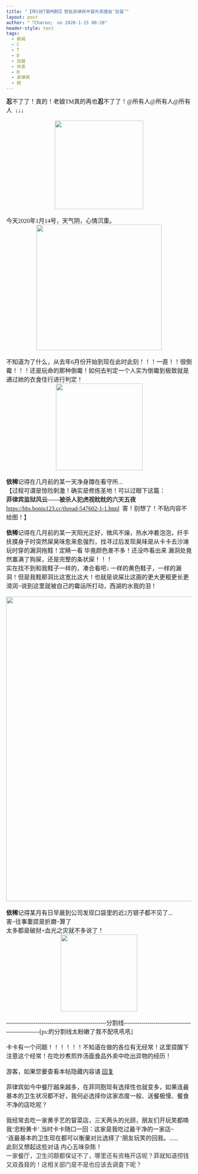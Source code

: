 ```yaml
---
title: "【传C统T美M德D】怒批菲律宾中餐外卖擅自‘加餐’"
layout: post
author: "「Charon」 on 2020-1-15 00:28"
header-style: text
tags:
  - 新闻
  - C
  - T
  - D
  - 加餐
  - 外卖
  - M
  - 菲律宾
  - 统
---
```


<head>
 <script type="text/javascript">replyreload += ',' + 5981942;</script>
</head>
<body>
 <font face="微软雅黑"><font size="3"><strong>忍</strong>不了了！真的！老娘TM真的再也<strong>忍</strong>不了了！@所有人@所有人@所有人&nbsp;&nbsp;↓↓↓</font></font>
 <font face="微软雅黑"><font size="3"><br> </font></font>
 <br> 
 <div align="center"> 
  <ignore_js_op> 
   <img aid="1327103" src="https://bbs.boniu123.cc/data/attachment/forum/202001/14/132140vxgzdsezexx5g1e1.jpg" zoomfile="data/attachment/forum/202001/14/132140vxgzdsezexx5g1e1.jpg" file="data/attachment/forum/202001/14/132140vxgzdsezexx5g1e1.jpg" width="240" inpost="1"> 
   <div class="tip tip_4 aimg_tip" id="aimg_1327103_menu" style="position: absolute; display: none" disautofocus="true"> 
    <div class="xs0"> 
     <p><strong>TIM截图20200113110740.jpg</strong> <em class="xg1">(15.67 KB, 下载次数: 0)</em></p> 
     <p> <a href="forum.php?mod=attachment&amp;aid=MTMyNzEwM3w5MmIyNjdmMHwxNTc5MDIwNTQ5fDB8NTUxNTAy&amp;nothumb=yes" target="_blank">下载附件</a> &nbsp;<a href="javascript:;" onclick="showWindow(this.id, this.getAttribute('url'), 'get', 0);" id="savephoto_1327103" url="home.php?mod=spacecp&amp;ac=album&amp;op=saveforumphoto&amp;aid=1327103&amp;handlekey=savephoto_1327103">保存到相册</a> </p> 
     <p class="xg1 y"><span title="2020-1-14 13:21">昨天&nbsp;13:21</span> 上传</p> 
    </div> 
    <div class="tip_horn"></div> 
   </div> 
  </ignore_js_op> 
 </div>
 <font face="微软雅黑"><font size="3"><br> 今天2020年1月14号，天气阴，心情沉重。<br> 
   <div align="center"> 
    <ignore_js_op> 
     <img aid="1327150" src="https://bbs.boniu123.cc/data/attachment/forum/202001/14/160924tzw7h0nwnhiix27s.jpg" zoomfile="data/attachment/forum/202001/14/160924tzw7h0nwnhiix27s.jpg" file="data/attachment/forum/202001/14/160924tzw7h0nwnhiix27s.jpg" width="340" inpost="1"> 
     <div class="tip tip_4 aimg_tip" id="aimg_1327150_menu" style="position: absolute; display: none" disautofocus="true"> 
      <div class="xs0"> 
       <p><strong>TIM截图20200114144221.jpg</strong> <em class="xg1">(17.21 KB, 下载次数: 0)</em></p> 
       <p> <a href="forum.php?mod=attachment&amp;aid=MTMyNzE1MHwxOTI3NGJmOHwxNTc5MDIwNTQ5fDB8NTUxNTAy&amp;nothumb=yes" target="_blank">下载附件</a> &nbsp;<a href="javascript:;" onclick="showWindow(this.id, this.getAttribute('url'), 'get', 0);" id="savephoto_1327150" url="home.php?mod=spacecp&amp;ac=album&amp;op=saveforumphoto&amp;aid=1327150&amp;handlekey=savephoto_1327150">保存到相册</a> </p> 
       <p class="xg1 y"><span title="2020-1-14 16:09">昨天&nbsp;16:09</span> 上传</p> 
      </div> 
      <div class="tip_horn"></div> 
     </div> 
    </ignore_js_op> 
   </div></font></font>
 <font face="微软雅黑"><font size="3"><br> 不知道为了什么，从去年6月份开始到现在此时此刻！！！一直！！很倒霉！！！还是玩命的那种倒霉！如何去判定一个人实为倒霉到极致就是通过她的衣食住行进行判定！<br> 
   <div align="center"> 
    <ignore_js_op> 
     <img aid="1327108" src="https://bbs.boniu123.cc/data/attachment/forum/202001/14/134023lzx3zss7muunutuj.jpg" zoomfile="data/attachment/forum/202001/14/134023lzx3zss7muunutuj.jpg" file="data/attachment/forum/202001/14/134023lzx3zss7muunutuj.jpg" width="235" inpost="1"> 
     <div class="tip tip_4 aimg_tip" id="aimg_1327108_menu" style="position: absolute; display: none" disautofocus="true"> 
      <div class="xs0"> 
       <p><strong>TIM截图20200113110740.jpg</strong> <em class="xg1">(14.38 KB, 下载次数: 0)</em></p> 
       <p> <a href="forum.php?mod=attachment&amp;aid=MTMyNzEwOHw2YWEwOWZmZHwxNTc5MDIwNTQ5fDB8NTUxNTAy&amp;nothumb=yes" target="_blank">下载附件</a> &nbsp;<a href="javascript:;" onclick="showWindow(this.id, this.getAttribute('url'), 'get', 0);" id="savephoto_1327108" url="home.php?mod=spacecp&amp;ac=album&amp;op=saveforumphoto&amp;aid=1327108&amp;handlekey=savephoto_1327108">保存到相册</a> </p> 
       <p class="xg1 y"><span title="2020-1-14 13:40">昨天&nbsp;13:40</span> 上传</p> 
      </div> 
      <div class="tip_horn"></div> 
     </div> 
    </ignore_js_op> 
   </div><br> <strong>依稀</strong>记得在几月前的某一天净身蹲在看守所...<br> 【过程可谓是惊险刺激！确实是修炼圣地！可以过眼下这篇：<br> <strong><font color="#333333">菲律宾监狱风云——被杀人犯虎视眈眈的六天五夜</font></strong><br> <a href="https://bbs.boniu123.cc/thread-547602-1-1.html" target="_blank">https://bbs.boniu123.cc/thread-547602-1-1.html</a>&nbsp;&nbsp;害！别想了！不贴内容不给图！】<br> <br> <strong>依稀</strong>记得在几月前的某一天阳光正好，微风不燥，热水冲着泡泡，纤手抚摸身子时突然屎臭味愈来愈强烈，找寻过后发现臭味是从卡卡去沙滩玩时穿的漏洞拖鞋！定睛一看 毕竟颜色差不多！还没咋看出来 漏洞处竟然塞满了狗屎，还是完整的条状屎！！！<br> 实在找不到和我鞋子一样的，凑合看吧↓ 一样的黄色鞋子，一样的漏洞！但是我鞋那洞比这宽比这大！也就是说屎比这画的更大更粗更长更滑润~说到这里就被自己的霉运所打动，西湖的水我的泪！<br> <br> 
   <div align="center"> 
    <ignore_js_op> 
     <img aid="1327107" src="https://bbs.boniu123.cc/data/attachment/forum/202001/14/133343p37vmv4b11kk1brv.jpg" zoomfile="data/attachment/forum/202001/14/133343p37vmv4b11kk1brv.jpg" file="data/attachment/forum/202001/14/133343p37vmv4b11kk1brv.jpg" width="825" inpost="1"> 
     <div class="tip tip_4 aimg_tip" id="aimg_1327107_menu" style="position: absolute; display: none" disautofocus="true"> 
      <div class="xs0"> 
       <p><strong>TIM截图20200113110740.jpg</strong> <em class="xg1">(124.42 KB, 下载次数: 0)</em></p> 
       <p> <a href="forum.php?mod=attachment&amp;aid=MTMyNzEwN3wyNTAxYjAyYnwxNTc5MDIwNTQ5fDB8NTUxNTAy&amp;nothumb=yes" target="_blank">下载附件</a> &nbsp;<a href="javascript:;" onclick="showWindow(this.id, this.getAttribute('url'), 'get', 0);" id="savephoto_1327107" url="home.php?mod=spacecp&amp;ac=album&amp;op=saveforumphoto&amp;aid=1327107&amp;handlekey=savephoto_1327107">保存到相册</a> </p> 
       <p class="xg1 y"><span title="2020-1-14 13:33">昨天&nbsp;13:33</span> 上传</p> 
      </div> 
      <div class="tip_horn"></div> 
     </div> 
    </ignore_js_op> 
   </div><br> <strong>依稀</strong>记得某月有日早晨到公司发现口袋里的近2万银子都不见了...<br> 害~往事重提是折磨~算了 <br> 太多都是破财+血光之灾就不多说了！ <br> 
   <div align="center"> 
    <ignore_js_op> 
     <img aid="1327136" src="https://bbs.boniu123.cc/data/attachment/forum/202001/14/150024lzf8tphfessb8hv6.jpg" zoomfile="data/attachment/forum/202001/14/150024lzf8tphfessb8hv6.jpg" file="data/attachment/forum/202001/14/150024lzf8tphfessb8hv6.jpg" width="208" inpost="1"> 
     <div class="tip tip_4 aimg_tip" id="aimg_1327136_menu" style="position: absolute; display: none" disautofocus="true"> 
      <div class="xs0"> 
       <p><strong>TIM截图20200113110740.jpg</strong> <em class="xg1">(14.9 KB, 下载次数: 0)</em></p> 
       <p> <a href="forum.php?mod=attachment&amp;aid=MTMyNzEzNnwyZGIwOWQyMXwxNTc5MDIwNTQ5fDB8NTUxNTAy&amp;nothumb=yes" target="_blank">下载附件</a> &nbsp;<a href="javascript:;" onclick="showWindow(this.id, this.getAttribute('url'), 'get', 0);" id="savephoto_1327136" url="home.php?mod=spacecp&amp;ac=album&amp;op=saveforumphoto&amp;aid=1327136&amp;handlekey=savephoto_1327136">保存到相册</a> </p> 
       <p class="xg1 y"><span title="2020-1-14 15:00">昨天&nbsp;15:00</span> 上传</p> 
      </div> 
      <div class="tip_horn"></div> 
     </div> 
    </ignore_js_op> 
   </div><br> ---------------------------------------------------分割线---------------------------------------------------[ps:的分割线太粉嫩了我不配吼吼吼]<br> <br> 卡卡有一个问题！！！！！！不知道在做的各位有无经常！这里提醒下注意这个经常！在吃炒煮煎炸汤面食品外卖中吃出异物的经历！<br> <br> 
   <div class="locked">
     游客，如果您要查看本帖隐藏内容请 
    <a href="forum.php?mod=post&amp;action=reply&amp;fid=2&amp;tid=551502" onclick="showWindow('reply', this.href)">回复</a> 
   </div><br> 菲律宾如今中餐厅越来越多，在菲同胞现有选择性也就变多，如果连最基本的卫生状况都不好，我何必选择你这家态度一般、送餐极慢、餐食不净的店吃呢？ <br> <br> 我经常去吃一家黄手艺的冒菜店，三天两头的光顾，朋友们开玩笑都唤我‘忠粉黄卡’.当时卡卡随口一回：这家是我吃过最干净的一家店~<br> ‘连最基本的卫生现在都可以衡量对比选择了’朋友玩笑的回我。......<br> 此刻又想起这些对话 内心五味杂陈！ <br> <font color="#333333">一家餐厅，卫生问题都保证不了，哪里还有资格开店呢？菲就知道捞钱</font><font color="#333333">又双叒叕的！这</font><font color="#333333">相关部门是不是也应该去调查下呢？</font><br> </font></font>
 <br>
</body>


